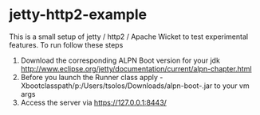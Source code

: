# jetty-http2-example
This is a small setup of jetty / http2 / Apache Wicket to test experimental features. To run follow these steps

1. Download the corresponding ALPN Boot version for your jdk http://www.eclipse.org/jetty/documentation/current/alpn-chapter.html
2. Before you launch the Runner class apply -Xbootclasspath/p:/Users/tsolos/Downloads/alpn-boot-<version>.jar to your vm args
3. Access the server via https://127.0.0.1:8443/
